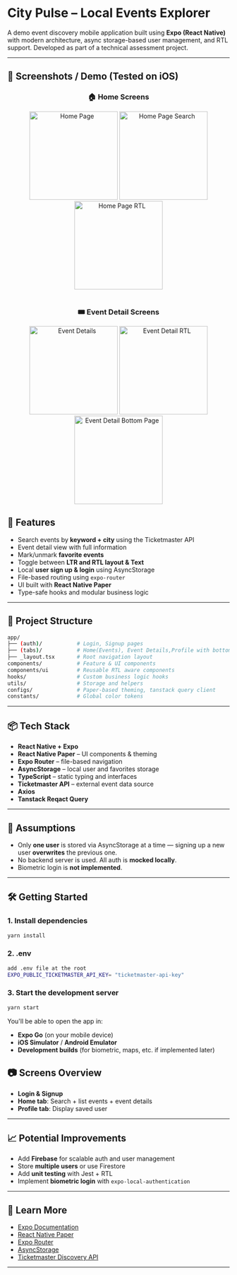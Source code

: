# City Pulse – Local Events Explorer

A demo event discovery mobile application built using **Expo (React Native)** with modern architecture, async storage-based user management, and RTL support. Developed as part of a technical assessment project.

---

## 📸 Screenshots / Demo (Tested on iOS)

<h3 align="center">🏠 Home Screens</h3>
<div align="center">
  <img src="https://res.cloudinary.com/djxmd6rso/image/upload/v1752772340/IMG_7100_2_fybgu9.png" alt="Home Page" width="200"/>
  <img src="https://res.cloudinary.com/djxmd6rso/image/upload/v1752772174/IMG_7103_2_m42o6d.png" alt="Home Page Search" width="200"/>
  <img src="https://res.cloudinary.com/djxmd6rso/image/upload/v1752772228/IMG_7102_2_fb2npj.png" alt="Home Page RTL" width="200"/>
</div>

<br/>

<h3 align="center">🎟️ Event Detail Screens</h3>
<div align="center">
  <img src="https://res.cloudinary.com/djxmd6rso/image/upload/v1752772106/IMG_7104_2_okmwmf.png" alt="Event Details" width="200"/>
  <img src="https://res.cloudinary.com/djxmd6rso/image/upload/v1752771872/IMG_7110_2_ra3ceg.png" alt="Event Detail RTL" width="200"/>
  <img src="https://res.cloudinary.com/djxmd6rso/image/upload/v1752771968/IMG_7105_2_jtmbe4.png" alt="Event Detail Bottom Page" width="200"/>
</div>

## 🚀 Features

- Search events by **keyword + city** using the Ticketmaster API
- Event detail view with full information
- Mark/unmark **favorite events**
- Toggle between **LTR and RTL layout & Text**
- Local **user sign up & login** using AsyncStorage
- File-based routing using `expo-router`
- UI built with **React Native Paper**
- Type-safe hooks and modular business logic

---

## 📁 Project Structure

```bash
app/
├── (auth)/           # Login, Signup pages
├── (tabs)/           # Home(Events), Event Details,Profile with bottom tabs
├── _layout.tsx       # Root navigation layout
components/           # Feature & UI components
components/ui         # Reusable RTL aware components
hooks/                # Custom business logic hooks
utils/                # Storage and helpers
configs/              # Paper-based theming, tanstack query client
constants/            # Global color tokens
```

---

## 📦 Tech Stack

- **React Native + Expo**
- **React Native Paper** – UI components & theming
- **Expo Router** – file-based navigation
- **AsyncStorage** – local user and favorites storage
- **TypeScript** – static typing and interfaces
- **Ticketmaster API** – external event data source
- **Axios**
- **Tanstack Reqact Query**

---

## 🧠 Assumptions

- Only **one user** is stored via AsyncStorage at a time — signing up a new user **overwrites** the previous one.
- No backend server is used. All auth is **mocked locally**.
- Biometric login is **not implemented**.

---

## 🛠 Getting Started

### 1. Install dependencies

```bash
yarn install
```

### 2. .env

```bash
add .env file at the root
EXPO_PUBLIC_TICKETMASTER_API_KEY= "ticketmaster-api-key"
```

### 3. Start the development server

```bash
yarn start
```

You'll be able to open the app in:

- **Expo Go** (on your mobile device)
- **iOS Simulator** / **Android Emulator**
- **Development builds** (for biometric, maps, etc. if implemented later)

## 📷 Screens Overview

- **Login & Signup**
- **Home tab**: Search + list events + event details
- **Profile tab**: Display saved user

---

## 📈 Potential Improvements

- Add **Firebase** for scalable auth and user management
- Store **multiple users** or use Firestore
- Add **unit testing** with Jest + RTL
- Implement **biometric login** with `expo-local-authentication`

---

## 🧠 Learn More

- [Expo Documentation](https://docs.expo.dev/)
- [React Native Paper](https://callstack.github.io/react-native-paper/)
- [Expo Router](https://expo.github.io/router/docs)
- [AsyncStorage](https://react-native-async-storage.github.io/async-storage/)
- [Ticketmaster Discovery API](https://developer.ticketmaster.com/products-and-docs/apis/discovery-api/v2/)

---

